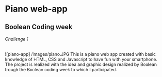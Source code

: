 # Piano web-app 
## Boolean Coding week
###### Challenge 1

![piano-app] /images/piano.JPG
This is a piano web app created with basic knowledge of HTML, CSS and Javascript to have fun with your smartphone. The project is realized with the idea and graphic design realized by Boolean trough the Boolean coding week to which I participated. 

